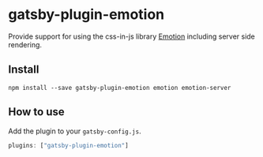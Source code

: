 # gatsby-plugin-emotion

Provide support for using the css-in-js library [Emotion](https://github.com/emotion-js/emotion) including server side rendering.

## Install

```
npm install --save gatsby-plugin-emotion emotion emotion-server
```

## How to use

Add the plugin to your `gatsby-config.js`.

```js
plugins: ["gatsby-plugin-emotion"]
```
